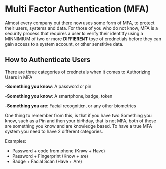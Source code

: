 # Multi Factor Authentication (MFA)

Almost every company out there now uses some form of MFA, to protect their users, systems and data. For those of you who do not know, MFA is a security process that requires a user to verify their identitfy using a MINNIMIUM of two or more **DIFFIERENT** tpye of crednetials before they can gain access to a system account, or other senstitive data. 

## How to Authenticate Users

There are three categories of crednetials when it comes to Authorizing Users in MFA

-**Something you know**: A password or pin

-**Something you know**: A smartphone, badge, token

-**Something you are**: Facial recognition, or any other biometrics

One thing to remember from this, is that if you have two Something you know, such as a Pin and then your birthday, that is not MFA, both of these are something you know and are knowledge based. To have a true MFA system you need to have 2 different categories.

Examples:
- Password + code from phone (Know + Have)
- Password + Fingerprint (Know + are)
- Badge + Facial Scan (Have + Are)
